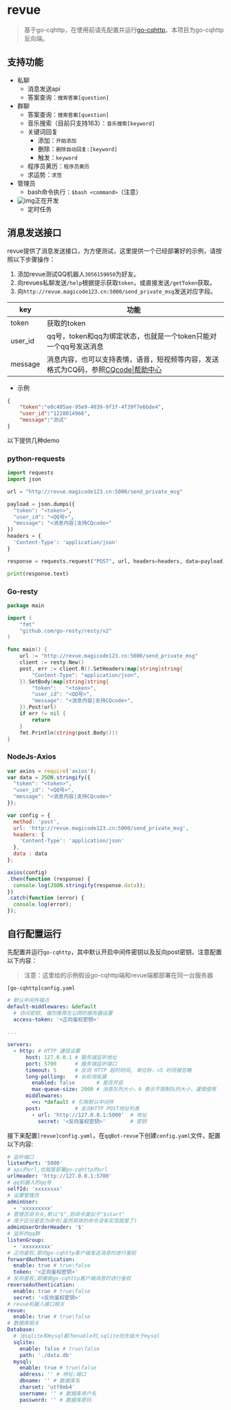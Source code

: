 # revue

> 基于go-cqhttp，在使用前请先配置并运行[go-cqhttp](https://github.com/Mrs4s/go-cqhttp)。本项目为go-cqhttp反向端。

## 支持功能

- 私聊
  - 消息发送api
  - 答案查询：`搜索答案[question]`
- 群聊
  - 答案查询：`搜索答案[question]`
  - 音乐搜索（目前只支持163）：`音乐搜索[keyword]`
  - 关键词回复
    - 添加：`开始添加`
    - 删除：`删除自动回复:[keyword]`
    - 触发：`keyword`
  - 程序员黄历：`程序员黄历`
  - 求运势：`求签`
- 管理员
  - bash命令执行：`$bash <command>`（注意）
- ![img](http://cdnimg.violetwsh.com/img/X2D_IQA~B2PGUQX3KM4U29B.png)正在开发
  - 定时任务

## 消息发送接口

revue提供了消息发送接口，为方便测试，这里提供一个已经部署好的示例，请按照以下步骤操作：

1. 添加revue测试QQ机器人`3056159050`为好友。
2. 向revues私聊发送`/help`根据提示获取`token`，或直接发送`/getToken`获取。
3. 向`http://revue.magicode123.cn:5000/send_private_msg`发送对应字段。

| key     | 功能                                                         |
| ------- | ------------------------------------------------------------ |
| token   | 获取的token                                                  |
| user_id | qq号，token和qq为绑定状态，也就是一个token只能对一个qq号发送消息 |
| message | 消息内容，也可以支持表情，语音，短视频等内容，发送格式为CQ码，参照[CQcode\|帮助中心 ](https://docs.go-cqhttp.org/cqcode/#cqcode) |

- 示例

```json
{
    "token":"e0c405ae-95e9-4039-9f1f-4f39f7e6bde4",
    "user_id":"1228014966",
    "message":"测试"
}
```

以下提供几种demo

### python-requests

```python
import requests
import json

url = "http://revue.magicode123.cn:5000/send_private_msg"

payload = json.dumps({
  "token": "<token>",
  "user_id": "<QQ号>",
  "message": "<消息内容|支持CQcode>"
})
headers = {
  'Content-Type': 'application/json'
}

response = requests.request("POST", url, headers=headers, data=payload)

print(response.text)
```

### Go-resty

```go
package main

import (
	"fmt"
	"github.com/go-resty/resty/v2"
)

func main() {
	url := "http://revue.magicode123.cn:5000/send_private_msg"
	client := resty.New()
	post, err := client.R().SetHeaders(map[string]string{
		"Content-Type": "application/json",
	}).SetBody(map[string]string{
		"token":   "<token>",
		"user_id": "<QQ号>",
		"message": "<消息内容|支持CQcode>",
	}).Post(url)
	if err != nil {
		return
	}
	fmt.Println(string(post.Body()))
}
```

### NodeJs-Axios

```js
var axios = require('axios');
var data = JSON.stringify({
  "token": "<token>",
  "user_id": "<QQ号>",
  "message": "<消息内容|支持CQcode>"
});

var config = {
  method: 'post',
  url: 'http://revue.magicode123.cn:5000/send_private_msg',
  headers: { 
    'Content-Type': 'application/json'
  },
  data : data
};

axios(config)
.then(function (response) {
  console.log(JSON.stringify(response.data));
})
.catch(function (error) {
  console.log(error);
});
```

## 自行配置运行

先配置并运行`go-cqhttp`，其中默认开启中间件密钥以及反向post密钥，注意配置以下内容：

> 注意：这里给的示例假设go-cqhttp端和revue端都部署在同一台服务器

`[go-cqhttp]config.yaml`

```yaml
# 默认中间件锚点
default-middlewares: &default
  # 访问密钥, 强烈推荐在公网的服务器设置
  access-token: '<正向鉴权密钥>'
  
... 

servers:
  - http: # HTTP 通信设置
      host: 127.0.0.1 # 服务端监听地址
      port: 5700      # 服务端监听端口
      timeout: 5      # 反向 HTTP 超时时间, 单位秒，<5 时将被忽略
      long-polling:   # 长轮询拓展
        enabled: false       # 是否开启
        max-queue-size: 2000 # 消息队列大小，0 表示不限制队列大小，谨慎使用
      middlewares:
        <<: *default # 引用默认中间件
      post:           # 反向HTTP POST地址列表
        - url: 'http://127.0.0.1:5000'  # 地址
          secret: '<反向鉴权密钥>'        # 密钥
```

接下来配置`[revue]config.yaml`，在`qqBot-revue`下创建`config.yaml`文件，配置以下内容:

```yaml
# 监听端口
listenPort: '5000'
# api的url,也就是部署go-cqhttp的url
urlHeader: 'http://127.0.0.1:5700'
# qq机器人的qq号
selfId: 'xxxxxxxx'
# 设置管理员
adminUser:
  - 'xxxxxxxxx'
# 管理员命令头,默认"$",则命令类似于"$start"
# 用于区分是否为命令(虽然具体的命令没有实现就是了)
adminUserOrderHeader: '$'
# 监听的qq群
listenGroup:
  - 'xxxxxxxxx'
# 正向鉴权,即向go-cqhttp客户端发送消息时进行鉴权
forwardAuthentication:
  enable: true # true\false
  token: '<正向鉴权密钥>' 
# 反向鉴权,即接收go-cqhttp客户端消息时进行鉴权
reverseAuthentication:
  enable: true # true\false
  secret: '<反向鉴权密钥>'
# revue机器人接口相关
revue:
  enable: true # true\false
# 数据库相关
Database:
  # 当sqlite和mysql都为enable时,sqlite优先级大于mysql
  sqlite:
    enable: false # true\false
    path: './data.db'
  mysql:
    enable: true # true\false
    address: '' # 地址:端口
    dbname: '' # 数据库名
    charset: 'utf8mb4'
    username: '' # 数据库用户名
    password: '' # 数据库密码
```


